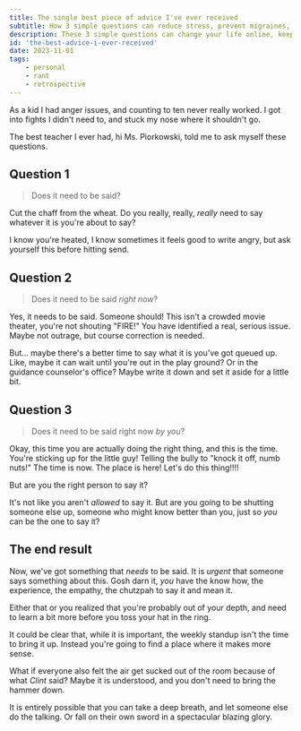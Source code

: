 ```yaml
---
title: The single best piece of advice I've ever received
subtitle: How 3 simple questions can reduce stress, prevent migraines, lower blood pressure, and give hours of free time back to you.
description: These 3 simple questions can change your life online, keep you happy, and live a more stress free life.
id: 'the-best-advice-i-ever-received'
date: 2023-11-01
tags: 
    - personal
    - rant
    - retrospective
---
```


As a kid I had anger issues, and counting to ten never really worked. I got into fights I didn't need to, and stuck my nose where it shouldn't go.

The best teacher I ever had, hi Ms. Piorkowski, told me to ask myself these questions.

## Question 1

> Does it need to be said?

Cut the chaff from the wheat. Do you really, really, _really_ need to say whatever it is you're about to say?

I know you're heated, I know sometimes it feels good to write angry, but ask yourself this before hitting send.

## Question 2

> Does it need to be said _right now_?

Yes, it needs to be said. Someone should! This isn't a crowded movie theater, you're not shouting "FIRE!" You have identified a real, serious issue. Maybe not outrage, but course correction is needed.

But... maybe there's a better time to say what it is you've got queued up. Like, maybe it can wait until you're out in the play ground? Or in the guidance counselor's office? Maybe write it down and set it aside for a little bit.

## Question 3

> Does it need to be said right now _by you_?

Okay, this time you are actually doing the right thing, and this is the time. You're sticking up for the little guy! Telling the bully to "knock it off, numb nuts!" The time is now. The place is here! Let's do this thing!!!!

But are you the right person to say it?

It's not like you aren't _allowed_ to say it. But are you going to be shutting someone else up, someone who might know better than you, just so _you_ can be the one to say it?

## The end result

Now, we've got something that _needs_ to be said. It is _urgent_ that someone says something about this. Gosh darn it, _you_ have the know how, the experience, the empathy, the chutzpah to say it and mean it.

Either that or you realized that you're probably out of your depth, and need to learn a bit more before you toss your hat in the ring. 

It could be clear that, while it is important, the weekly standup isn't the time to bring it up. Instead you're going to find a place where it makes more sense.

What if everyone also felt the air get sucked out of the room because of what *Clint* said? Maybe it is understood, and you don't need to bring the hammer down.

It is entirely possible that you can take a deep breath, and let someone else do the talking. Or fall on their own sword in a spectacular blazing glory.